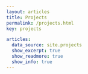 ```yaml
---
layout: articles
title: Projects
permalink: /projects.html
key: projects

articles:
  data_source: site.projects
  show_excerpt: true
  show_readmore: true
  show_info: true
---
```


